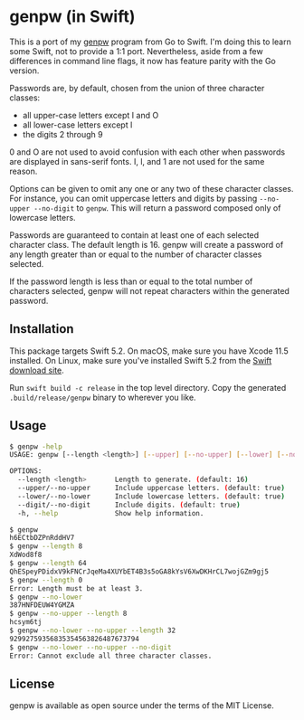 # genpw (in Swift)

This is a port of my [genpw](https://github.com/markcornick/genpw)
program from Go to Swift. I'm doing this to learn some Swift, not to provide
a 1:1 port. Nevertheless, aside from a few differences in command line
flags, it now has feature parity with the Go version.

Passwords are, by default, chosen from the union of three character
classes:

- all upper-case letters except I and O
- all lower-case letters except l
- the digits 2 through 9

0 and O are not used to avoid confusion with each other when passwords
are displayed in sans-serif fonts. I, l, and 1 are not used for the same
reason.

Options can be given to omit any one or any two of these character
classes. For instance, you can omit uppercase letters and digits by
passing `--no-upper --no-digit` to `genpw`. This will return a
password composed only of lowercase letters.

Passwords are guaranteed to contain at least one of each selected
character class. The default length is 16. genpw will create a password
of any length greater than or equal to the number of character classes
selected.

If the password length is less than or equal to the total number of
characters selected, genpw will not repeat characters within the
generated password.

## Installation

This package targets Swift 5.2. On macOS, make sure you have Xcode 11.5
installed. On Linux, make sure you've installed Swift 5.2 from the
[Swift download site](https://swift.org/download/#releases).

Run `swift build -c release` in the top level directory. Copy the generated
`.build/release/genpw` binary to wherever you like.

## Usage

```bash
$ genpw -help
USAGE: genpw [--length <length>] [--upper] [--no-upper] [--lower] [--no-lower] [--digit] [--no-digit]

OPTIONS:
  --length <length>       Length to generate. (default: 16)
  --upper/--no-upper      Include uppercase letters. (default: true)
  --lower/--no-lower      Include lowercase letters. (default: true)
  --digit/--no-digit      Include digits. (default: true)
  -h, --help              Show help information.

$ genpw
h6ECtbDZPnRddHV7
$ genpw --length 8
XdWod8f8
$ genpw --length 64
QhESpeyPDidxV9kFNCrJqeMa4XUYbET4B3s5oGA8kYsV6XwDKHrCL7wojGZm9gj5
$ genpw --length 0
Error: Length must be at least 3.
$ genpw --no-lower
387HNFDEUW4YGMZA
$ genpw --no-upper --length 8
hcsym6tj
$ genpw --no-lower --no-upper --length 32
92992759356835354563826487673794
$ genpw --no-lower --no-upper --no-digit
Error: Cannot exclude all three character classes.
```

## License

genpw is available as open source under the terms of the MIT License.
